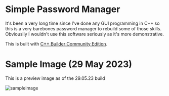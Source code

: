 # Simple Password Manager
It's been a very long time since I've done any GUI programming in C++ so this is a very barebones password manager to rebuild some of those skills. Obviouslly I wouldn't use this software seriously as it's more demonstrative.

This is built with [C++ Builder Community Edition](https://www.embarcadero.com/products/cbuilder/starter).

# Sample Image (29 May 2023)
This is a preview image as of the 29.05.23 build

![sampleimage](https://github.com/Kiyoshika/SimplePasswordManager/assets/49159969/2b72fe54-1ca3-4c67-a5ef-161b7e43832a)
